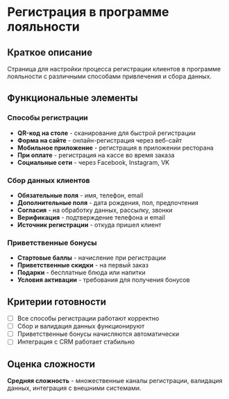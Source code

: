 # Регистрация в программе лояльности

## Краткое описание

Страница для настройки процесса регистрации клиентов в программе лояльности с различными способами привлечения и сбора данных.

## Функциональные элементы

### Способы регистрации

- **QR-код на столе** - сканирование для быстрой регистрации
- **Форма на сайте** - онлайн-регистрация через веб-сайт
- **Мобильное приложение** - регистрация в приложении ресторана
- **При оплате** - регистрация на кассе во время заказа
- **Социальные сети** - через Facebook, Instagram, VK

### Сбор данных клиентов

- **Обязательные поля** - имя, телефон, email
- **Дополнительные поля** - дата рождения, пол, предпочтения
- **Согласия** - на обработку данных, рассылку, звонки
- **Верификация** - подтверждение телефона и email
- **Источник регистрации** - откуда пришел клиент

### Приветственные бонусы

- **Стартовые баллы** - начисление при регистрации
- **Приветственные скидки** - на первый заказ
- **Подарки** - бесплатные блюда или напитки
- **Условия активации** - требования для получения бонусов

## Критерии готовности

- [ ] Все способы регистрации работают корректно
- [ ] Сбор и валидация данных функционируют
- [ ] Приветственные бонусы начисляются автоматически
- [ ] Интеграция с CRM работает стабильно

## Оценка сложности

**Средняя сложность** - множественные каналы регистрации, валидация данных, интеграция с внешними системами.
